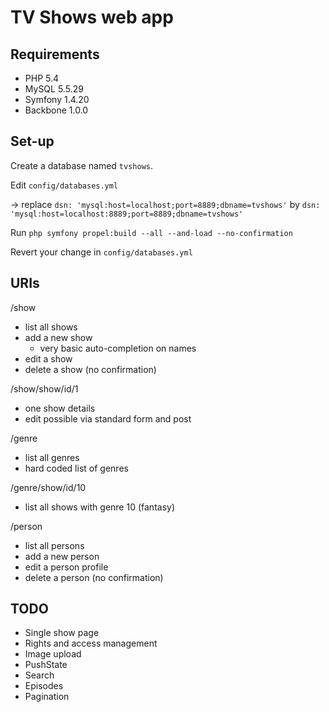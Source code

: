 TV Shows web app
================

Requirements
------------

- PHP 5.4
- MySQL 5.5.29
- Symfony 1.4.20
- Backbone 1.0.0

Set-up
------

Create a database named `tvshows`.

Edit `config/databases.yml`

-> replace `dsn: 'mysql:host=localhost;port=8889;dbname=tvshows'` by `dsn: 'mysql:host=localhost:8889;port=8889;dbname=tvshows'`

Run `php symfony propel:build --all --and-load --no-confirmation`

Revert your change in `config/databases.yml`

URIs
----

/show

- list all shows
- add a new show
	- very basic auto-completion on names
- edit a show
- delete a show (no confirmation)

/show/show/id/1

- one show details
- edit possible via standard form and post

/genre

- list all genres
- hard coded list of genres

/genre/show/id/10

- list all shows with genre 10 (fantasy)

/person

- list all persons
- add a new person
- edit a person profile
- delete a person (no confirmation)

TODO
----

- Single show page
- Rights and access management
- Image upload
- PushState
- Search
- Episodes
- Pagination